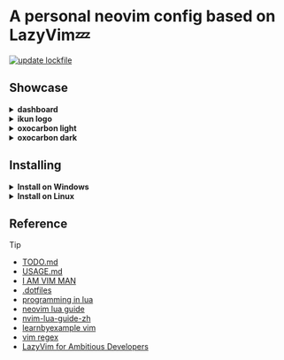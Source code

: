 # A personal neovim config based on LazyVim💤

[![update lockfile](https://github.com/konosubakonoakua/fei.nvim/actions/workflows/update_lock.yml/badge.svg)](https://github.com/konosubakonoakua/fei.nvim/actions/workflows/update_lock.yml)

## Showcase
<details>
<summary><b>dashboard</b></summary>

<img src="https://github.com/konosubakonoakua/.dotfiles/blob/main/screenshots/neovim.png" atl="dashboard" width="100%" >

</details>
<details>
<summary><b>ikun logo</b></summary>

<img src="https://github.com/konosubakonoakua/.dotfiles/blob/main/screenshots/ikun.png" alt="ikun" width="100%">

</details>

<details>
<summary><b>oxocarbon light</b></summary>

<img src="https://github.com/konosubakonoakua/fei.nvim/assets/42881610/375d09fe-6297-423c-8524-d724d9d59427" alt="oxocarbon light" width="100%">

</details>

<details>
<summary><b>oxocarbon dark</b></summary>

<img src="https://github.com/konosubakonoakua/fei.nvim/assets/42881610/a9016fe3-c4ad-4436-b371-6734a8ec2551" alt="oxocarbon dark" width="100%">

</details>

## Installing

<details>
<summary><b>Install on Windows</b></summary>

```bat
scoop install neovim @REM or just download from github releases, need to set sys path for nvim.exe

pip install pynvim pywin32 @REM pywin32 for windows platform

mkdir %userprofile%\AppData\Local\nvim
cd %userprofile%\AppData\Local\nvim
git clone https://github.com/konosubakonoakua/fei.nvim.git .
```
</details>

<details>
<summary><b>Install on Linux</b></summary>

```bash
pip install pynvim
cargo install tree-sitter-cli

if command -v curl >/dev/null 2>&1; then
    bash -c "$(curl -fsSL https://raw.githubusercontent.com/konosubakonoakua/fei.nvim/main/scripts/install.sh)"
else
    bash -c "$(wget -O- https://raw.githubusercontent.com/konosubakonoakua/fei.nvim/main/scripts/install.sh)"
fi
```

or just try it.

```shell
git clone https://github.com/konosubakonoakua/fei.nvim.git ~/.config/fei.nvim
alias fvim='NVIM_APPNAME="fei.nvim" nvim' # will save plugins at ~/.local/share/fei.nvim
```

or just use a minimal config.

```shell
mkdir -p ~/.config/nvim
git clone https://github.com/konosubakonoakua/fei.nvim.git ~/.config/fei.nvim
ln -s ~/.config/fei.nvim/misc/minimal/init.vim ~/.vimrc
ln -s ~/.config/fei.nvim/misc/minimal/init.vim ~/.config/nvim/.vimrc
```

</details>

## Reference
> [!TIP]
> - [TODO.md](./docs/TODO.md)
> - [USAGE.md](./docs/USAGE.md)
> - [I AM VIM MAN](https://github.com/konosubakonoakua/vimer/blob/main/README.md)
> - [.dotfiles](https://github.com/konosubakonoakua/.dotfiles/blob/main/README.md)
> - [programming in lua](https://www.lua.org/manual/5.4/manual.html)
> - [neovim lua guide](https://neovim.io/doc/user/lua-guide.html)
> - [nvim-lua-guide-zh](https://github.com/glepnir/nvim-lua-guide-zh/blob/main/README.md)
> - [learnbyexample vim](https://learnbyexample.github.io/vim_reference/preface.html)
> - [vim regex](https://www.vimregex.com/)
> - [LazyVim for Ambitious Developers](https://lazyvim-ambitious-devs.phillips.codes)

